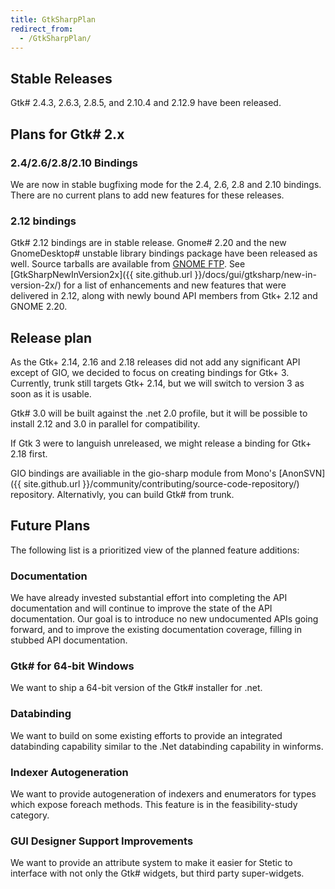 ```yaml
---
title: GtkSharpPlan
redirect_from:
  - /GtkSharpPlan/
---
```


Stable Releases
---------------

Gtk\# 2.4.3, 2.6.3, 2.8.5, and 2.10.4 and 2.12.9 have been released.

Plans for Gtk\# 2.x
-------------------

### 2.4/2.6/2.8/2.10 Bindings

We are now in stable bugfixing mode for the 2.4, 2.6, 2.8 and 2.10 bindings. There are no current plans to add new features for these releases.

### 2.12 bindings

Gtk\# 2.12 bindings are in stable release. Gnome\# 2.20 and the new GnomeDesktop\# unstable library bindings package have been released as well. Source tarballs are available from [GNOME FTP](http://ftp.gnome.org/pub/gnome/sources/gtk-sharp/2.12). See [GtkSharpNewInVersion2x]({{ site.github.url }}/docs/gui/gtksharp/new-in-version-2x/) for a list of enhancements and new features that were delivered in 2.12, along with newly bound API members from Gtk+ 2.12 and GNOME 2.20.

Release plan
------------

As the Gtk+ 2.14, 2.16 and 2.18 releases did not add any significant API except of GIO, we decided to focus on creating bindings for Gtk+ 3. Currently, trunk still targets Gtk+ 2.14, but we will switch to version 3 as soon as it is usable.

Gtk\# 3.0 will be built against the .net 2.0 profile, but it will be possible to install 2.12 and 3.0 in parallel for compatibility.

If Gtk 3 were to languish unreleased, we might release a binding for Gtk+ 2.18 first.

GIO bindings are availiable in the gio-sharp module from Mono's [AnonSVN]({{ site.github.url }}/community/contributing/source-code-repository/) repository. Alternativly, you can build Gtk\# from trunk.

Future Plans
------------

The following list is a prioritized view of the planned feature additions:

### Documentation

We have already invested substantial effort into completing the API documentation and will continue to improve the state of the API documentation. Our goal is to introduce no new undocumented APIs going forward, and to improve the existing documentation coverage, filling in stubbed API documentation.

### Gtk\# for 64-bit Windows

We want to ship a 64-bit version of the Gtk\# installer for .net.

### Databinding

We want to build on some existing efforts to provide an integrated databinding capability similar to the .Net databinding capability in winforms.

### Indexer Autogeneration

We want to provide autogeneration of indexers and enumerators for types which expose foreach methods. This feature is in the feasibility-study category.

### GUI Designer Support Improvements

We want to provide an attribute system to make it easier for Stetic to interface with not only the Gtk\# widgets, but third party super-widgets.

